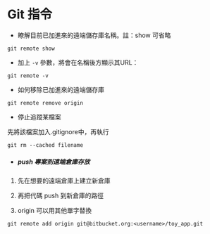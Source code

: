 # Git 指令
* 瞭解目前已加進來的遠端儲存庫名稱。註：show 可省略
```
git remote show
```
* 加上 ```-v``` 參數，將會在名稱後方顯示其URL：
```
git remote -v
```
* 如何移除已加進來的遠端儲存庫
```
git remote remove origin
```
* 停止追蹤某檔案

先將該檔案加入.gitignore中，再執行
```
git rm --cached filename
```
* ##### push 專案到遠端倉庫存放

1. 先在想要的遠端倉庫上建立新倉庫

2. 再把代碼 push 到新倉庫的路徑
3. origin 可以用其他單字替換

```
git remote add origin git@bitbucket.org:<username>/toy_app.git
```

